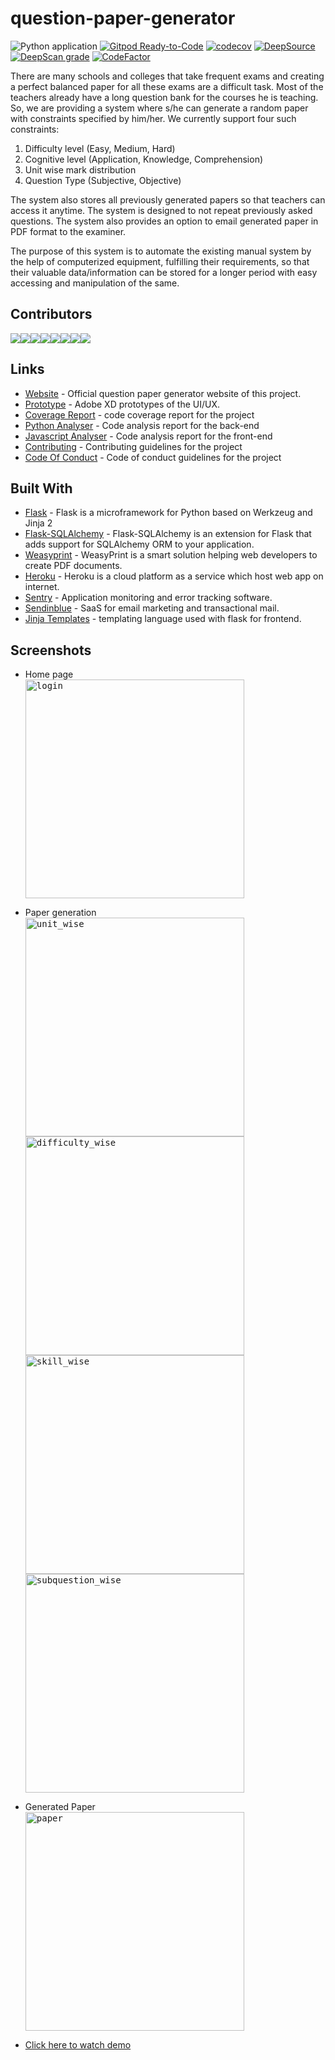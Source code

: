 # question-paper-generator

![Python application](https://github.com/Niraj-Kamdar/question-paper-generator/workflows/Python%20application/badge.svg)
[![Gitpod Ready-to-Code](https://img.shields.io/badge/Gitpod-Ready--to--Code-blue?logo=gitpod)](https://gitpod.io/#https://github.com/Niraj-Kamdar/question-paper-generator)
[![codecov](https://codecov.io/gh/Niraj-Kamdar/question-paper-generator/branch/develop/graph/badge.svg)](https://codecov.io/gh/Niraj-Kamdar/question-paper-generator)
[![DeepSource](https://static.deepsource.io/deepsource-badge-light-mini.svg)](https://deepsource.io/gh/Niraj-Kamdar/question-paper-generator/?ref=repository-badge)
[![DeepScan grade](https://deepscan.io/api/teams/8090/projects/10244/branches/138920/badge/grade.svg)](https://deepscan.io/dashboard#view=project&tid=8090&pid=10244&bid=138920)
[![CodeFactor](https://www.codefactor.io/repository/github/niraj-kamdar/question-paper-generator/badge)](https://www.codefactor.io/repository/github/niraj-kamdar/question-paper-generator)

There are many schools and colleges that take frequent exams and creating a
perfect balanced paper for all these exams are a difficult task. Most of the
teachers already have a long question bank for the courses he is teaching. So,
we are providing a system where s/he can generate a random paper with
constraints specified by him/her. We currently support four such constraints:

1. Difficulty level (Easy, Medium, Hard)
2. Cognitive level (Application, Knowledge, Comprehension)
3. Unit wise mark distribution
4. Question Type (Subjective, Objective)

The system also stores all previously generated papers so that teachers can
access it anytime. The system is designed to not repeat previously asked
questions. The system also provides an option to email generated paper in PDF
format to the examiner.

The purpose of this system is to automate the existing manual system by the help
of computerized equipment, fulfilling their requirements, so that their valuable
data/information can be stored for a longer period with easy accessing and
manipulation of the same.

## Contributors

[![](https://sourcerer.io/fame/Niraj-Kamdar/Niraj-Kamdar/question-paper-generator/images/0)](https://sourcerer.io/fame/Niraj-Kamdar/Niraj-Kamdar/question-paper-generator/links/0)[![](https://sourcerer.io/fame/Niraj-Kamdar/Niraj-Kamdar/question-paper-generator/images/1)](https://sourcerer.io/fame/Niraj-Kamdar/Niraj-Kamdar/question-paper-generator/links/1)[![](https://sourcerer.io/fame/Niraj-Kamdar/Niraj-Kamdar/question-paper-generator/images/2)](https://sourcerer.io/fame/Niraj-Kamdar/Niraj-Kamdar/question-paper-generator/links/2)[![](https://sourcerer.io/fame/Niraj-Kamdar/Niraj-Kamdar/question-paper-generator/images/3)](https://sourcerer.io/fame/Niraj-Kamdar/Niraj-Kamdar/question-paper-generator/links/3)[![](https://sourcerer.io/fame/Niraj-Kamdar/Niraj-Kamdar/question-paper-generator/images/4)](https://sourcerer.io/fame/Niraj-Kamdar/Niraj-Kamdar/question-paper-generator/links/4)[![](https://sourcerer.io/fame/Niraj-Kamdar/Niraj-Kamdar/question-paper-generator/images/5)](https://sourcerer.io/fame/Niraj-Kamdar/Niraj-Kamdar/question-paper-generator/links/5)[![](https://sourcerer.io/fame/Niraj-Kamdar/Niraj-Kamdar/question-paper-generator/images/6)](https://sourcerer.io/fame/Niraj-Kamdar/Niraj-Kamdar/question-paper-generator/links/6)[![](https://sourcerer.io/fame/Niraj-Kamdar/Niraj-Kamdar/question-paper-generator/images/7)](https://sourcerer.io/fame/Niraj-Kamdar/Niraj-Kamdar/question-paper-generator/links/7)

## Links

- [Website](https://setnow.herokuapp.com) - Official question paper generator
  website of this project.
- [Prototype](https://xd.adobe.com/view/20664204-9248-4810-6df3-8d5bee31da72-5657/) -
  Adobe XD prototypes of the UI/UX.
- [Coverage Report](https://codecov.io/gh/Niraj-Kamdar/question-paper-generator) -
  code coverage report for the project
- [Python Analyser](https://deepsource.io/gh/Niraj-Kamdar/question-paper-generator/?ref=repository-badge) -
  Code analysis report for the back-end
- [Javascript Analyser](https://deepscan.io/dashboard/#view=project&tid=8090&pid=10244&bid=138920) -
  Code analysis report for the front-end
- [Contributing](https://github.com/Niraj-Kamdar/question-paper-generator/blob/develop/CONTRIBUTING.md) -
  Contributing guidelines for the project
- [Code Of Conduct](https://github.com/Niraj-Kamdar/question-paper-generator/blob/develop/CODE_OF_CONDUCT.md) -
  Code of conduct guidelines for the project

## Built With

- [Flask](http://flask.pocoo.org/) - Flask is a microframework for Python based
  on Werkzeug and Jinja 2
- [Flask-SQLAlchemy](https://flask-sqlalchemy.palletsprojects.com/en/2.x/) -
  Flask-SQLAlchemy is an extension for Flask that adds support for SQLAlchemy
  ORM to your application.
- [Weasyprint](https://weasyprint.org/) - WeasyPrint is a smart solution helping
  web developers to create PDF documents.
- [Heroku](https://www.heroku.com/) - Heroku is a cloud platform as a service
  which host web app on internet.
- [Sentry](https://sentry.io/) - Application monitoring and error tracking
  software.
- [Sendinblue](https://www.sendinblue.com/) - SaaS for email marketing and
  transactional mail.
- [Jinja Templates](https://jinja.palletsprojects.com/en/2.11.x/) - templating language used with flask for frontend.
  
 ## Screenshots
  - Home page  
   <kbd><img src="https://github.com/jeel2308/question-paper-generator/blob/develop/screenshots/homepage.png" alt="login" width="350"/></kbd>
   
  - Paper generation  
   <kbd><img src="https://github.com/jeel2308/question-paper-generator/blob/develop/screenshots/mark_for_each_unit.png" alt="unit_wise" width="350"/></kbd>  
   <kbd><img src="https://github.com/jeel2308/question-paper-generator/blob/develop/screenshots/mark_for_difficulty.png" alt="difficulty_wise" width="350"/></kbd>  
   <kbd><img src="https://github.com/jeel2308/question-paper-generator/blob/develop/screenshots/mark_for_skills.png" alt="skill_wise" width="350"/></kbd>  
   <kbd><img src="https://github.com/jeel2308/question-paper-generator/blob/develop/screenshots/mark_for_subquestions.png" alt="subquestion_wise" width="350"/></kbd>  

  - Generated Paper  
   <kbd><img src="https://github.com/jeel2308/question-paper-generator/blob/develop/screenshots/paper.jpg" alt="paper" width="350" /></kbd>
   
  - [Click here to watch demo](https://www.youtube.com/watch?v=L1AUgybPBLA&t=20s)
   
  
